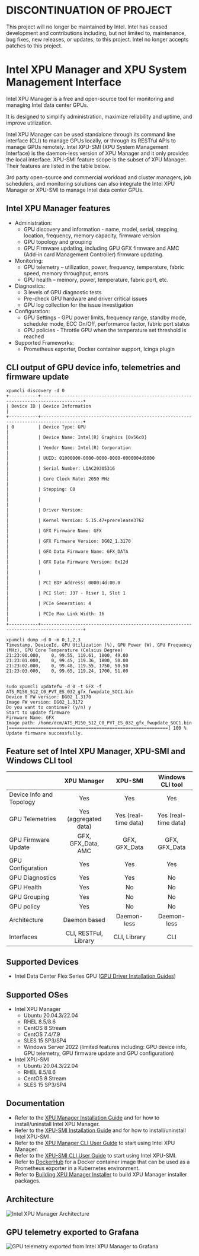 # DISCONTINUATION OF PROJECT #
This project will no longer be maintained by Intel.
Intel has ceased development and contributions including, but not limited to, maintenance, bug fixes, new releases, or updates, to this project.
Intel no longer accepts patches to this project.
# Intel XPU Manager and XPU System Management Interface
Intel XPU Manager is a free and open-source tool for monitoring and managing Intel data center GPUs.

It is designed to simplify administration, maximize reliability and uptime, and improve utilization.

Intel XPU Manager can be used standalone through its command line interface (CLI) to manage GPUs locally, or through its RESTful APIs to manage GPUs remotely. Intel XPU-SMI (XPU System Management Interface) is the daemon-less version of XPU Manager and it only provides the local interface. XPU-SMI feature scope is the subset of XPU Manager. Their features are listed in the table below. 

3rd party open-source and commercial workload and cluster managers, job schedulers, and monitoring solutions can also integrate the Intel XPU Manager or XPU-SMI to manage Intel data center GPUs.

## Intel XPU Manager features
* Administration:
	* GPU discovery and information - name, model, serial, stepping, location, frequency, memory capacity, firmware version
	* GPU topology and grouping
	* GPU Firmware updating, including GPU GFX firmware and AMC (Add-in card Management Controller) firmware updating. 
* Monitoring:
	* GPU telemetry – utilization, power, frequency, temperature, fabric speed, memory throughput, errors
	* GPU health – memory, power, temperature, fabric port, etc.
* Diagnostics:
	* 3 levels of GPU diagnostic tests
	* Pre-check GPU hardware and driver critical issues
	* GPU log collection for the issue investigation
* Configuration:
	* GPU Settings - GPU power limits, frequency range, standby mode, scheduler mode, ECC On/Off, performance factor, fabric port status
	* GPU policies - Throttle GPU when the temperature set threshold is reached 
* Supported Frameworks:
	* Prometheus exporter, Docker container support, Icinga plugin
 
## CLI output of GPU device info, telemetries and firmware update
```
xpumcli discovery -d 0
+-----------+--------------------------------------------------------------------------------------+
| Device ID | Device Information                                                                   |
+-----------+--------------------------------------------------------------------------------------+
| 0         | Device Type: GPU                                                                     |
|           | Device Name: Intel(R) Graphics [0x56c0]                                              |
|           | Vendor Name: Intel(R) Corporation                                                    |
|           | UUID: 01000000-0000-0000-0000-0000004d0000                                           |
|           | Serial Number: LQAC20305316                                                          |
|           | Core Clock Rate: 2050 MHz                                                            |
|           | Stepping: C0                                                                         |
|           |                                                                                      |
|           | Driver Version:                                                                      |
|           | Kernel Version: 5.15.47+prerelease3762                                               |
|           | GFX Firmware Name: GFX                                                               |
|           | GFX Firmware Version: DG02_1.3170                                                    |
|           | GFX Data Firmware Name: GFX_DATA                                                     |
|           | GFX Data Firmware Version: 0x12d                                                     |
|           |                                                                                      |
|           | PCI BDF Address: 0000:4d:00.0                                                        |
|           | PCI Slot: J37 - Riser 1, Slot 1                                                      |
|           | PCIe Generation: 4                                                                   |
|           | PCIe Max Link Width: 16                                                              |
+-----------+--------------------------------------------------------------------------------------+

xpumcli dump -d 0 -m 0,1,2,3
Timestamp, DeviceId, GPU Utilization (%), GPU Power (W), GPU Frequency (MHz), GPU Core Temperature (Celsius Degree)
21:23:00.000,    0, 99.55, 119.61, 1800, 49.00
21:23:01.000,    0, 99.45, 119.36, 1800, 50.00
21:23:02.000,    0, 99.48, 119.55, 1750, 50.50
21:23:03.000,    0, 99.65, 119.24, 1700, 51.00


sudo xpumcli updatefw -d 0 -t GFX -f ATS_M150_512_C0_PVT_ES_032_gfx_fwupdate_SOC1.bin
Device 0 FW version: DG02_1.3170
Image FW version: DG02_1.3172
Do you want to continue? (y/n) y
Start to update firmware
Firmware Name: GFX
Image path: /home/dcm/ATS_M150_512_C0_PVT_ES_032_gfx_fwupdate_SOC1.bin
[============================================================] 100 %
Update firmware successfully.
```

 
## Feature set of Intel XPU Manager, XPU-SMI and Windows CLI tool
|                           | XPU Manager            | XPU-SMI              | Windows CLI tool             |
| :------------------------ | :--------------------: | :------------------: | :--------------------------: |
| Device Info and Topology  | Yes                    | Yes                  | Yes                          |
| GPU Telemetries           | Yes (aggregated data)  | Yes (real-time data) | Yes (real-time data)         |
| GPU Firmware Update       | GFX, GFX_Data, AMC     | GFX, GFX_Data        | GFX, GFX_Data                |
| GPU Configuration         | Yes                    | Yes                  | Yes                          |
| GPU Diagnostics           | Yes                    | Yes                  | No                           |
| GPU Health                | Yes                    | No                   | No                           |
| GPU Grouping              | Yes                    | No                   | No                           |
| GPU policy                | Yes                    | No                   | No                           |
| Architecture              | Daemon based           | Daemon-less          | Daemon-less                  |
| Interfaces                | CLI, RESTFul, Library  | CLI, Library         | CLI                          |

## Supported Devices
* Intel Data Center Flex Series GPU ([GPU Driver Installation Guides](https://dgpu-docs.intel.com/installation-guides/index.html))
 
## Supported OSes
* Intel XPU Manager
	* Ubuntu 20.04.3/22.04
	* RHEL 8.5/8.6
	* CentOS 8 Stream
	* CentOS 7.4/7.9
	* SLES 15 SP3/SP4
	* Windows Server 2022 (limited features including: GPU device info, GPU telemetry, GPU firmware update and GPU configuration)
* Intel XPU-SMI
	* Ubuntu 20.04.3/22.04
	* RHEL 8.5/8.6
	* CentOS 8 Stream
	* SLES 15 SP3/SP4
  
## Documentation
* Refer to the [XPU Manager Installation Guide](doc/Install_guide.md) and for how to install/uninstall Intel XPU Manager.
* Refer to the [XPU-SMI Installation Guide](doc/smi_install_guide.md) and for how to install/uninstall Intel XPU-SMI.
* Refer to the [XPU Manager CLI User Guide](doc/CLI_user_guide.md) to start using Intel XPU Manager.
* Refer to the [XPU-SMI CLI User Guide](doc/smi_user_guide.md) to start using Intel XPU-SMI.
* Refer to [DockerHub](https://hub.docker.com/r/intel/xpumanager) for a Docker container image that can be used as a Prometheus exporter in a Kubernetes environment.
* Refer to [Building XPU Manager Installer](BUILDING.md) to build XPU Manager installer packages. 
 
## Architecture
![Intel XPU Manager Architecture](doc/img/architecture.PNG)
  
## GPU telemetry exported to Grafana
![GPU telemetry exported from Intel XPU Manager to Grafana](doc/img/Grafana.PNG)
